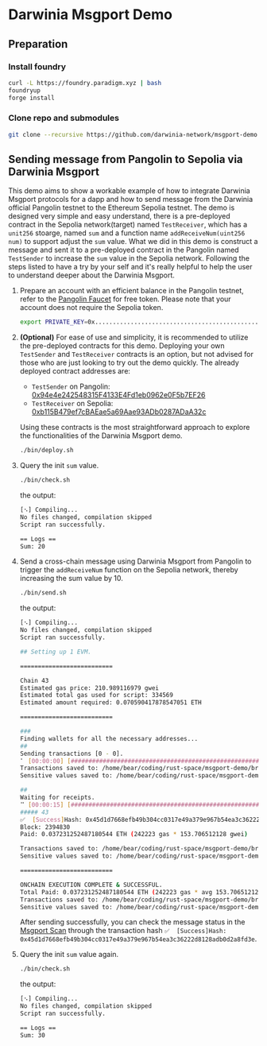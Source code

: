 # Darwinia Msgport Demo

## Preparation

### Install foundry

```bash
curl -L https://foundry.paradigm.xyz | bash
foundryup
forge install
```

### Clone repo and submodules

```bash
git clone --recursive https://github.com/darwinia-network/msgport-demo.git
```

## Sending message from Pangolin to Sepolia via Darwinia Msgport

This demo aims to show a workable example of how to integrate Darwinia Msgport protocols for a dapp and how to send message from the Darwinia official Pangolin testnet to the Ethereum Sepolia testnet. The demo is designed very simple and easy understand, there is a pre-deployed contract in the Sepolia network(target) named `TestReceiver`, which has a `unit256` stoarge, named `sum` and a function name `addReceiveNum(uint256 num)` to support adjust the `sum` value. What we did in this demo is construct a message and sent it to a pre-deployed contract in the Pangolin named `TestSender` to increase the `sum` value in the Sepolia network.  Following the steps listed to have a try by your self and it's really helpful to help the user to understand deeper about the Darwinia Msgport.

1. Prepare an account with an efficient balance in the Pangolin testnet, refer to the [Pangolin Faucet](https://docs.darwinia.network/pangolin-chain-1e9ac8b09e874e8abd6a7f18c096ca6a#a3324b7c87ae44d9808753f03b2085b5) for free token. Please note that your account does not require the Sepolia token.

    ```sh
    export PRIVATE_KEY=0x................................................................
    ```

2. **(Optional)** For ease of use and simplicity, it is recommended to utilize the pre-deployed contracts for this demo. Deploying your own `TestSender` and `TestReceiver` contracts is an option, but not advised for those who are just looking to try out the demo quickly. The already deployed contract addresses are:

    - `TestSender` on Pangolin: [0x94e4e242548315F4133E4Fd1eb0962e0F5b7EF26](https://pangolin.subscan.io/account/0x94e4e242548315F4133E4Fd1eb0962e0F5b7EF26)
    - `TestReceiver` on Sepolia: [0xb115B479ef7cBAEae5a69Aae93ADb0287ADaA32c](https://sepolia.etherscan.io/address/0xb115B479ef7cBAEae5a69Aae93ADb0287ADaA32c)

    Using these contracts is the most straightforward approach to explore the functionalities of the Darwinia Msgport demo.

    ```sh
    ./bin/deploy.sh
    ```
3. Query the init `sum` value.

    ```sh
    ./bin/check.sh
    ```

    the output:

    ```sh
    [⠢] Compiling...
    No files changed, compilation skipped
    Script ran successfully.

    == Logs ==
    Sum: 20
    ```
4. Send a cross-chain message using Darwinia Msgport from Pangolin to trigger the `addReceiveNum` function on the Sepolia network, thereby increasing the sum value by 10.

    ```sh
    ./bin/send.sh
    ```

    the output:
    ```sh
    [⠢] Compiling...
    No files changed, compilation skipped
    Script ran successfully.

    ## Setting up 1 EVM.

    ==========================

    Chain 43
    Estimated gas price: 210.989116979 gwei
    Estimated total gas used for script: 334569
    Estimated amount required: 0.070590417878547051 ETH

    ==========================

    ###
    Finding wallets for all the necessary addresses...
    ##
    Sending transactions [0 - 0].
    ⠁ [00:00:00] [###########################################################################################################################################################################################################################################################] 1/1 txes (0.0s)
    Transactions saved to: /home/bear/coding/rust-space/msgport-demo/broadcast/SendMessage.s.sol/43/run-latest.json
    Sensitive values saved to: /home/bear/coding/rust-space/msgport-demo/cache/SendMessage.s.sol/43/run-latest.json

    ##
    Waiting for receipts.
    ⠉ [00:00:15] [#######################################################################################################################################################################################################################################################] 1/1 receipts (0.0s)
    ##### 43
    ✅  [Success]Hash: 0x45d1d7668efb49b304cc0317e49a379e967b54ea3c36222d8128adb0d2a8fd3e
    Block: 2394830
    Paid: 0.037231252487180544 ETH (242223 gas * 153.706512128 gwei)

    Transactions saved to: /home/bear/coding/rust-space/msgport-demo/broadcast/SendMessage.s.sol/43/run-latest.json
    Sensitive values saved to: /home/bear/coding/rust-space/msgport-demo/cache/SendMessage.s.sol/43/run-latest.json

    ==========================

    ONCHAIN EXECUTION COMPLETE & SUCCESSFUL.
    Total Paid: 0.037231252487180544 ETH (242223 gas * avg 153.706512128 gwei)
    Transactions saved to: /home/bear/coding/rust-space/msgport-demo/broadcast/SendMessage.s.sol/43/run-latest.json
    Sensitive values saved to: /home/bear/coding/rust-space/msgport-demo/cache/SendMessage.s.sol/43/run-latest.json
    ```


    After sending successfully, you can check the message status in the [Msgport Scan](https://docs.darwinia.network/msgport-scan-20e10e1727de4b07baaee0c7e1e3f627) through the transaction hash `✅  [Success]Hash: 0x45d1d7668efb49b304cc0317e49a379e967b54ea3c36222d8128adb0d2a8fd3e`.

5. Query the init `sum` value again.

    ```sh
    ./bin/check.sh
    ```

    the output:

    ```sh
    [⠢] Compiling...
    No files changed, compilation skipped
    Script ran successfully.

    == Logs ==
    Sum: 30
    ```


